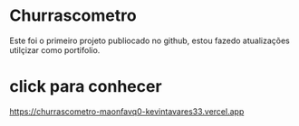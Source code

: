 # Churrascometro
Este foi o primeiro projeto publiocado no github, estou fazedo atualizações utilçizar como portifolio.
# click para conhecer
<a>https://churrascometro-maonfavq0-kevintavares33.vercel.app</a>
